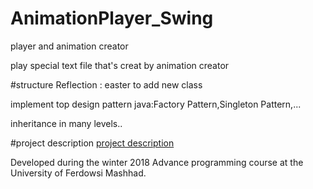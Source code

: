 # AnimationPlayer_Swing

player and animation creator

play special text file that's creat by animation creator

#structure
Reflection : easter to add new class

implement top design pattern java:Factory Pattern,Singleton Pattern,...

inheritance in many levels..

#project description 
[project description](https://github.com/maze1377/AnimationPlayer_Swing/blob/master/finalProject_2.pdf)

Developed during the winter 2018 Advance programming  course at the University of Ferdowsi Mashhad.
